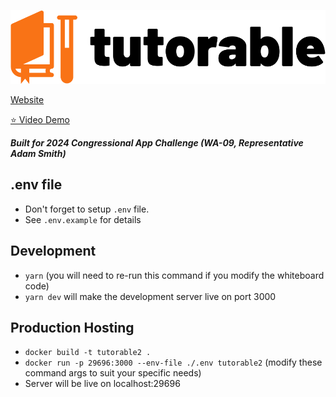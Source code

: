 ![Tutorable Logo](./assets/images/logo.svg?raw=true)

[Website](https://tutorable.org/)

[⭐ Video Demo](https://youtu.be/kxj85My7x6Y)

***Built for 2024 Congressional App Challenge (WA-09, Representative Adam Smith)***

## .env file
- Don't forget to setup `.env` file.
- See `.env.example` for details

## Development
- `yarn` (you will need to re-run this command if you modify the whiteboard code)
- `yarn dev` will make the development server live on port 3000

## Production Hosting
- `docker build -t tutorable2 .`
- `docker run -p 29696:3000 --env-file ./.env tutorable2` (modify these command args to suit your specific needs)
- Server will be live on localhost:29696
